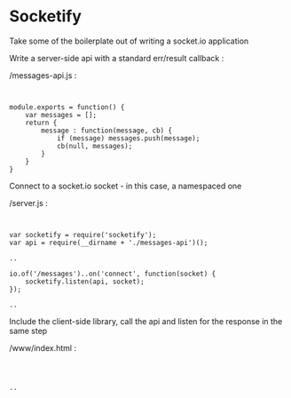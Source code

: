 Socketify
=========

Take some of the boilerplate out of writing a socket.io application

Write a server-side api with a standard err/result callback :

/messages-api.js :
<pre><code>

module.exports = function() {
	var messages = [];
	return {
		message : function(message, cb) {
			if (message) messages.push(message);
			cb(null, messages);
		}
	}
}
</pre></code>

Connect to a socket.io socket - in this case, a namespaced one

/server.js :
<pre><code>

var socketify = require('socketify');
var api = require(__dirname + './messages-api')();

..

io.of('/messages')..on('connect', function(socket) {
	socketify.listen(api, socket);
});

..
</code></pre>

Include the client-side library, call the api and listen for the response in the same step

/www/index.html :
<pre><code>

<html>
..
<body>
<script type="text/javascript" src="/socket.io/socket.io.js"></script>
<script type="text/javascript" src="js/socketify.js"></script>
<script type="text/javascript">

</script>
